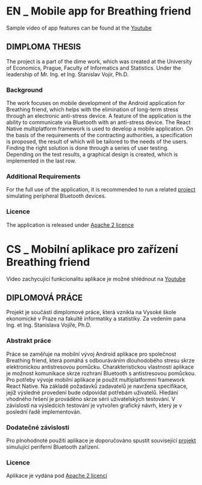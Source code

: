 # EN _ Mobile app for Breathing friend

Sample video of app features can be found at the [Youtube](https://www.youtube.com/watch?v=dHYybIxurPM&feature=youtu.be)

## DIMPLOMA THESIS

The project is a part of the dime work, which was created at the University of Economics, Prague, Faculty of Informatics and Statistics. Under the leadership of Mr. Ing. et Ing. Stanislav Vojir, Ph.D.

### Background
The work focuses on mobile development of the Android application for Breathing friend, which helps with the elimination of long-term stress through an electronic anti-stress device. A feature of the application is the ability to communicate via Bluetooth with an anti-stress device. The React Native multiplatform framework is used to develop a mobile application. On the basis of the requirements of the contracting authorities, a specification is proposed, the result of which will be tailored to the needs of the users. Finding the right solution is done through a series of user testing. Depending on the test results, a graphical design is created, which is implemented in the last row.

### Additional Requirements
For the full use of the application, it is recommended to run a related [project](https://github.com/MrDockal/breathing-friend-ble-peripheral) simulating peripheral Bluetooth devices.

### Licence
The application is released under [Apache 2 licence](https://github.com/MrDockal/breathing-friend-app/blob/master/LICENSE)

# CS _ Mobilní aplikace pro zařízení Breathing friend

Video zachycující funkcionalitu aplikace je možné shlédnout na [Youtube](https://www.youtube.com/watch?v=dHYybIxurPM&feature=youtu.be)

## DIPLOMOVÁ PRÁCE

Projekt je součástí dimplomové práce, která vznikla na Vysoké škole ekonomické v Praze na fakultě informatiky a statistiky. Za vedením pana Ing. et Ing. Stanislava Vojíře, Ph.D.

### Abstrakt práce

Práce se zaměřuje na mobilní vývoj Android aplikace pro společnost Breathing friend, která
pomáhá s odbouráváním dlouhodobého stresu skrze elektronickou antistresovou pomůcku.
Charakteristickou vlastností aplikace je možnost komunikace skrze rozhraní Bluetooth
s antistresovou pomůckou. Pro potřeby vývoje mobilní aplikace je použit multiplatformní
framework React Native. Na základě požadavků zadavatelů je navržena specifikace, jejíž výsledné
provedení bude odpovídat potřebám uživatelů. Hledání vhodného řešení je prováděno skrze sérii
uživatelských testování. V závislosti na výsledcích testování je vytvořen grafický návrh, který je
v poslední řadě implementován.

### Dodatečné závislosti
Pro plnohodnoté použití aplikace je doporučováno spustit související [projekt](https://github.com/MrDockal/breathing-friend-ble-peripheral)
simulující periferní Bluetooth zařízení.

### Licence
Aplikace je vydána pod [Apache 2 licencí](https://github.com/MrDockal/breathing-friend-app/blob/master/LICENSE)
